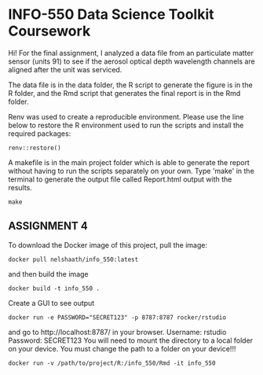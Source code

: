 # INFO-550 Data Science Toolkit Coursework

Hi! For the final assignment, I analyzed a data file from an particulate matter sensor (units 91) to see if the aerosol optical depth wavelength channels are aligned after the unit was serviced. 

The data file is in the data folder, the R script to generate the figure is in the R folder, and the Rmd script that generates the final report is in the Rmd folder. 

Renv was used to create a reproducible environment. Please use the line below to restore the R environment used to run the scripts and install the required packages:

```
renv::restore()
```

A makefile is in the main project folder which is able to generate the report without having to run the scripts separately on your own. Type 'make' in the terminal to generate the output file called Report.html output with the results.

```
make
```

## ASSIGNMENT 4
To download the Docker image of this project, pull the image:
```
docker pull nelshaath/info_550:latest
```
and then build the image
```
docker build -t info_550 .
```
Create a GUI to see output
```
docker run -e PASSWORD="SECRET123" -p 8787:8787 rocker/rstudio
```
and go to http://localhost:8787/ in your browser. 
	Username: rstudio
	Password: SECRET123
You will need to mount the directory to a local folder on your device. You must change the path to a folder on your device!!!
```
docker run -v /path/to/project/R:/info_550/Rmd -it info_550
```


